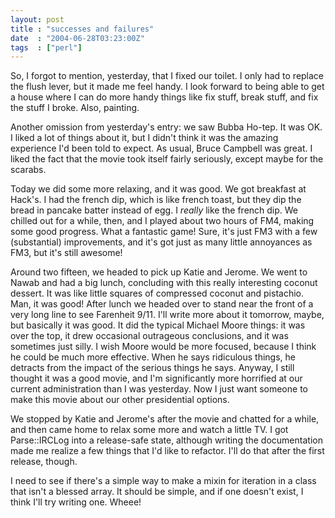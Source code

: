 ```yaml
---
layout: post
title : "successes and failures"
date  : "2004-06-28T03:23:00Z"
tags  : ["perl"]
---
```

So, I forgot to mention, yesterday, that I fixed our toilet.  I only had to replace the flush lever, but it made me feel handy.  I look forward to being able to get a house where I can do more handy things like fix stuff, break stuff, and fix the stuff I broke.  Also, painting.

Another omission from yesterday's entry: we saw Bubba Ho-tep.  It was OK.  I liked a lot of things about it, but I didn't think it was the amazing experience I'd been told to expect.  As usual, Bruce Campbell was great.  I liked the fact that the movie took itself fairly seriously, except maybe for the scarabs.

Today we did some more relaxing, and it was good.  We got breakfast at Hack's. I had the french dip, which is like french toast, but they dip the bread in pancake batter instead of egg.  I <em>really</em> like the french dip.  We chilled out for a while, then, and I played about two hours of FM4, making some good progress.  What a fantastic game!  Sure, it's just FM3 with a few (substantial) improvements, and it's got just as many little annoyances as FM3, but it's still awesome!

Around two fifteen, we headed to pick up Katie and Jerome.  We went to Nawab and had a big lunch, concluding with this really interesting coconut dessert. It was like little squares of compressed coconut and pistachio.  Man, it was good!  After lunch we headed over to stand near the front of a very long line to see Farenheit 9/11.  I'll write more about it tomorrow, maybe, but basically it was good.  It did the typical Michael Moore things: it was over the top, it drew occasional outrageous conclusions, and it was sometimes just silly.  I wish Moore would be more focused, because I think he could be much more effective.  When he says ridiculous things, he detracts from the impact of the serious things he says.  Anyway, I still thought it was a good movie, and I'm significantly more horrified at our current administration than I was yesterday.  Now I just want someone to make this movie about our other presidential options.

We stopped by Katie and Jerome's after the movie and chatted for a while, and then came home to relax some more and watch a little TV.  I got Parse::IRCLog into a release-safe state, although writing the documentation made me realize a few things that I'd like to refactor.  I'll do that after the first release, though.

I need to see if there's a simple way to make a mixin for iteration in a class that isn't a blessed array.  It should be simple, and if one doesn't exist, I think I'll try writing one.  Wheee!
